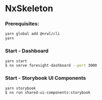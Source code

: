 # NxSkeleton

### Prerequisites:

```bash
yarn global add @nrwl/cli
yarn
```

### Start - Dashboard

```bash
yarn start
$ nx serve foresight-dashboard --port 3000
```

### Start - Storybook UI Components

```bash
yarn storybook
$ nx run shared-ui-components:storybook
```
